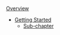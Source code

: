 [Overview](README.md)

- [Getting Started](getting-started/README.md)
    - [Sub-chapter](getting-started/install-knative.md)
